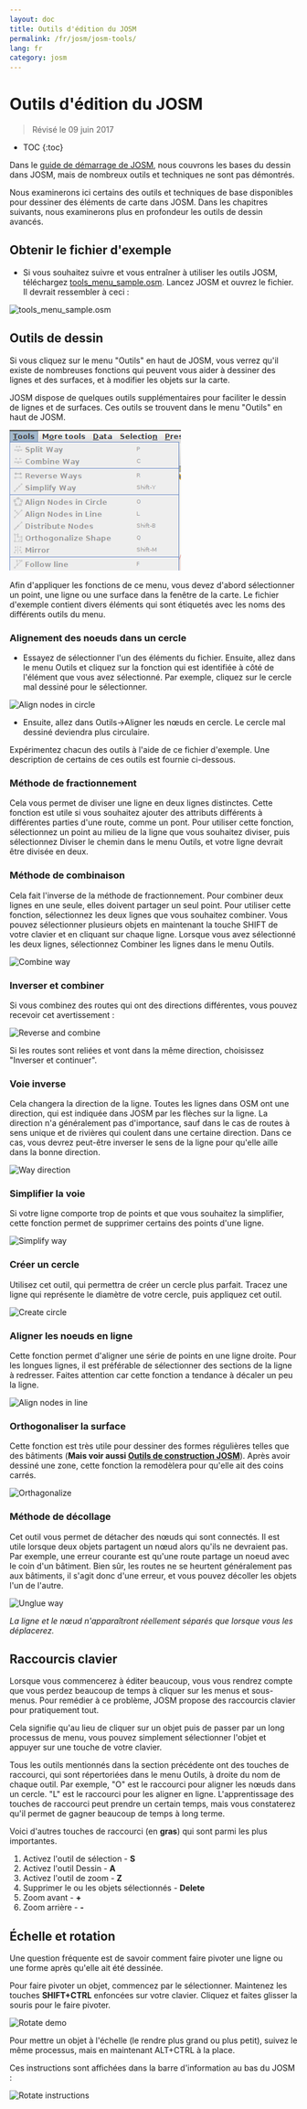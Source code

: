 ```yaml
---
layout: doc
title: Outils d'édition du JOSM
permalink: /fr/josm/josm-tools/
lang: fr
category: josm
---
```


Outils d'édition du JOSM
==================

> Révisé le 09 juin 2017  

- TOC
{:toc}

Dans le [guide de démarrage de JOSM](/fr/josm/start-josm/), nous couvrons les bases du dessin dans JOSM, mais de nombreux outils et techniques ne sont pas démontrés.

Nous examinerons ici certains des outils et techniques de base disponibles pour dessiner des éléments de carte dans JOSM. Dans les chapitres suivants, nous examinerons plus en profondeur les outils de dessin avancés.

Obtenir le fichier d'exemple
-------------------

- Si vous souhaitez suivre et vous entraîner à utiliser les outils JOSM, téléchargez [tools_menu_sample.osm](/files/tools_menu_sample.osm). Lancez JOSM et ouvrez le fichier. Il devrait ressembler à ceci :

![tools_menu_sample.osm][]

Outils de dessin
-------------

Si vous cliquez sur le menu "Outils" en haut de JOSM, vous verrez qu'il existe de nombreuses fonctions qui peuvent vous aider à dessiner des lignes et des surfaces, et à modifier les objets sur la carte.

JOSM dispose de quelques outils supplémentaires pour faciliter le dessin de lignes et de surfaces. Ces outils se trouvent dans le menu "Outils" en haut de JOSM.

![Tools menu][]

Afin d'appliquer les fonctions de ce menu, vous devez d'abord sélectionner un point, une ligne ou une surface dans la fenêtre de la carte. Le fichier d'exemple contient divers éléments qui sont étiquetés avec les noms des différents outils du menu.

### Alignement des noeuds dans un cercle  

- Essayez de sélectionner l'un des éléments du fichier. Ensuite, allez dans le menu Outils et cliquez sur la fonction qui est identifiée à côté de l'élément que vous avez sélectionné. Par exemple, cliquez sur le cercle mal dessiné pour le sélectionner.

![Align nodes in circle][]

- Ensuite, allez dans Outils->Aligner les nœuds en cercle. Le cercle mal dessiné deviendra plus circulaire.

Expérimentez chacun des outils à l'aide de ce fichier d'exemple. Une description de certains de ces outils est fournie ci-dessous.

### Méthode de fractionnement  

Cela vous permet de diviser une ligne en deux lignes distinctes. Cette fonction est utile si vous souhaitez ajouter des attributs différents à différentes parties d'une route, comme un pont. Pour utiliser cette fonction, sélectionnez un point au milieu de la ligne que vous souhaitez diviser, puis sélectionnez Diviser le chemin dans le menu Outils, et votre ligne devrait être divisée en deux.


### Méthode de combinaison

Cela fait l'inverse de la méthode de fractionnement. Pour combiner deux lignes en une seule, elles doivent partager un seul point. Pour utiliser cette fonction, sélectionnez les deux lignes que vous souhaitez combiner. Vous pouvez sélectionner plusieurs objets en maintenant la touche SHIFT de votre clavier et en cliquant sur chaque ligne. Lorsque vous avez sélectionné les deux lignes, sélectionnez Combiner les lignes dans le menu Outils.

![Combine way][]


### Inverser et combiner  

Si vous combinez des routes qui ont des directions différentes, vous pouvez recevoir cet avertissement :

![Reverse and combine][]

Si les routes sont reliées et vont dans la même direction, choisissez "Inverser et continuer".


### Voie inverse

Cela changera la direction de la ligne. Toutes les lignes dans OSM ont une direction, qui est indiquée dans JOSM par les flèches sur la ligne. La direction n'a généralement pas d'importance, sauf dans le cas de routes à sens unique et de rivières qui coulent dans une certaine direction. Dans ce cas, vous devrez peut-être inverser le sens de la ligne pour qu'elle aille dans la bonne direction.

![Way direction][]

### Simplifier la voie

Si votre ligne comporte trop de points et que vous souhaitez la simplifier, cette fonction permet de supprimer certains des points d'une ligne.

![Simplify way][]


### Créer un cercle

Utilisez cet outil, qui permettra de créer un cercle plus parfait. Tracez une ligne qui représente le diamètre de votre cercle, puis appliquez cet outil.

![Create circle][]


### Aligner les noeuds en ligne

Cette fonction permet d'aligner une série de points en une ligne droite. Pour les longues lignes, il est préférable de sélectionner des sections de la ligne à redresser. Faites attention car cette fonction a tendance à décaler un peu la ligne.

![Align nodes in line][]

### Orthogonaliser la surface

Cette fonction est très utile pour dessiner des formes régulières telles que des bâtiments (**Mais voir aussi [Outils de construction JOSM](/fr/josm/josm-more-plugins/)**). Après avoir dessiné une zone, cette fonction la remodèlera pour qu'elle ait des coins carrés.

![Orthagonalize][]


### Méthode de décollage

Cet outil vous permet de détacher des nœuds qui sont connectés. Il est utile lorsque deux objets partagent un nœud alors qu'ils ne devraient pas. Par exemple, une erreur courante est qu'une route partage un noeud avec le coin d'un bâtiment. Bien sûr, les routes ne se heurtent généralement pas aux bâtiments, il s'agit donc d'une erreur, et vous pouvez décoller les objets l'un de l'autre.

![Unglue way][]

*La ligne et le nœud n'apparaîtront réellement séparés que lorsque vous les déplacerez.*

Raccourcis clavier
------------------

Lorsque vous commencerez à éditer beaucoup, vous vous rendrez compte que vous perdez beaucoup de temps à cliquer sur les menus et sous-menus. Pour remédier à ce problème, JOSM propose des raccourcis clavier pour pratiquement tout.

Cela signifie qu'au lieu de cliquer sur un objet puis de passer par un long processus de menu, vous pouvez simplement sélectionner l'objet et appuyer sur une touche de votre clavier.

Tous les outils mentionnés dans la section précédente ont des touches de raccourci, qui sont répertoriées dans le menu Outils, à droite du nom de chaque outil. Par exemple, "O" est le
raccourci pour aligner les nœuds dans un cercle. "L" est le raccourci pour les aligner en ligne. L'apprentissage des touches de raccourci peut prendre un certain temps, mais vous constaterez qu'il permet de gagner 
beaucoup de temps à long terme.

Voici d'autres touches de raccourci (en **gras**) qui sont parmi les plus importantes.

1. Activez l'outil de sélection - **S**
2. Activez l'outil Dessin - **A**
3. Activez l'outil de zoom - **Z**
4. Supprimer le ou les objets sélectionnés - **Delete**
5. Zoom avant - **+**
6. Zoom arrière - **-**


Échelle et rotation
----------------

Une question fréquente est de savoir comment faire pivoter une ligne ou une forme après qu'elle ait été dessinée.

Pour faire pivoter un objet, commencez par le sélectionner. Maintenez les touches **SHIFT+CTRL** enfoncées sur votre clavier. Cliquez et faites glisser la souris pour le faire pivoter.

![Rotate demo][]

Pour mettre un objet à l'échelle (le rendre plus grand ou plus petit), suivez le même processus, mais en maintenant ALT+CTRL à la place.

Ces instructions sont affichées dans la barre d'information au bas du JOSM :

![Rotate instructions][]




[tools_menu_sample.osm]: /images/josm/tools-menu-sample-file.png
[Tools menu]: /images/josm/tools-menu.png
[Align nodes in circle]: /images/josm/align-nodes-in-circle.png
[Combine way]: /images/josm/combine-way.png
[Reverse and combine]: /images/josm/reverse-and-combine.png
[Way direction]: /images/josm/way-direction.png
[Simplify way]: /images/josm/simplify-way.png
[Create circle]: /images/josm/create-circle.png
[Align nodes in line]: /images/josm/align-nodes-in-line.png
[Orthagonalize]: /images/josm/orthagonalize.png
[Unglue way]: /images/josm/unglue-way.png
[Keyboard S]: /images/josm/keyboard-s.png
[Keyboard A]: /images/josm/keyboard-a.png
[Keyboard Z]: /images/josm/keyboard-z.png
[Keyboard Del]: /images/josm/keyboard-del.png
[Keyboard plus]: /images/josm/keyboard-plus.png
[Keyboard minus]: /images/josm/keyboard-minus.png
[Rotate demo]: /images/josm/rotate-demo.png
[Rotate instructions]: /images/josm/rotate-instructions.png